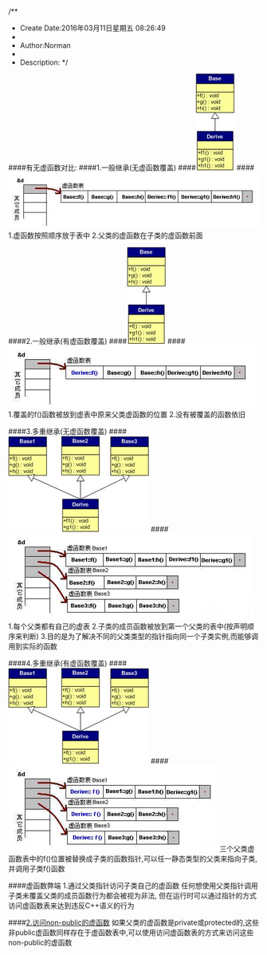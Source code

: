 /**
* Create Date:2016年03月11日星期五 08:26:49
* 
* Author:Norman
* 
* Description: 
*/

####有无虚函数对比:
####1.一般继承(无虚函数覆盖)
####![](./image/Drawing1.jpg)
####![](./image/vtable2.JPG)
    1.虚函数按照顺序放于表中
    2.父类的虚函数在子类的虚函数前面

####2.一般继承(有虚函数覆盖)
####![](./image/Drawing2.jpg)
####![](./image/vtable3.JPG)
    1.覆盖的f()函数被放到虚表中原来父类虚函数的位置
    2.没有被覆盖的函数依旧

####3.多重继承(无虚函数覆盖)
####![](./image/Drawing3.jpg)
####![](./image/vtable4.JPG)
    1.每个父类都有自己的虚表
    2.子类的成员函数被放到第一个父类的表中(按声明顺序来判断)
    3.目的是为了解决不同的父类类型的指针指向同一个子类实例,而能够调用到实际的函数

####4.多重继承(有虚函数覆盖)
####![](./image/Drawing4.jpg)
####![](./image/vtable5.jpg)
    三个父类虚函数表中的f()位置被替换成子类的函数指针,可以任一静态类型的父类来指向子类,并调用子类f()函数


####虚函数弊端
    1.通过父类指针访问子类自己的虚函数
        任何想使用父类指针调用子类未覆盖父类的成员函数行为都会被视为非法,
        但在运行时可以通过指针的方式访问虚函数表来达到违反C++语义的行为
    
####[2.访问non-public的虚函数](./VirtualNoPublic.cpp)
        如果父类的虚函数是private或protected的,这些非public虚函数同样存在于虚函数表中,可以使用访问虚函数表的方式来访问这些non-public的虚函数

